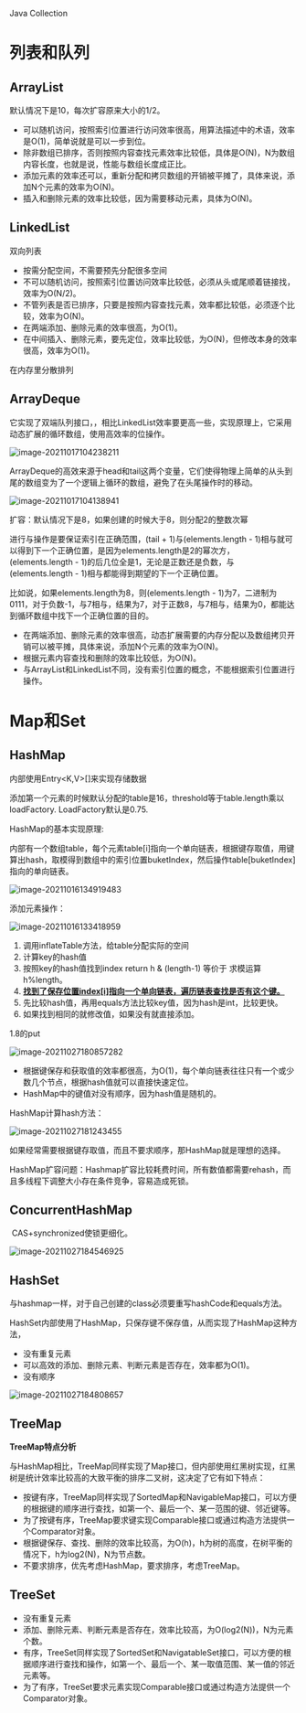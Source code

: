 Java Collection

# 列表和队列

## ArrayList

默认情况下是10，每次扩容原来大小的1/2。

- 可以随机访问，按照索引位置进行访问效率很高，用算法描述中的术语，效率是O(1)，简单说就是可以一步到位。
- 除非数组已排序，否则按照内容查找元素效率比较低，具体是O(N)，N为数组内容长度，也就是说，性能与数组长度成正比。
- 添加元素的效率还可以，重新分配和拷贝数组的开销被平摊了，具体来说，添加N个元素的效率为O(N)。
- 插入和删除元素的效率比较低，因为需要移动元素，具体为O(N)。 



## LinkedList

双向列表

- 按需分配空间，不需要预先分配很多空间
- 不可以随机访问，按照索引位置访问效率比较低，必须从头或尾顺着链接找，效率为O(N/2)。
- 不管列表是否已排序，只要是按照内容查找元素，效率都比较低，必须逐个比较，效率为O(N)。
- 在两端添加、删除元素的效率很高，为O(1)。
- 在中间插入、删除元素，要先定位，效率比较低，为O(N)，但修改本身的效率很高，效率为O(1)。 

在内存里分散排列

## ArrayDeque

它实现了双端队列接口，，相比LinkedList效率要更高一些，实现原理上，它采用动态扩展的循环数组，使用高效率的位操作。

![image-20211017104238211](C:\Users\Wang\OneDrive\Java全家桶\集合框架.assets\image-20211017104238211.png)

ArrayDeque的高效来源于head和tail这两个变量，它们使得物理上简单的从头到尾的数组变为了一个逻辑上循环的数组，避免了在头尾操作时的移动。

![image-20211017104138941](C:\Users\Wang\OneDrive\Java全家桶\集合框架.assets\image-20211017104138941.png)

扩容：默认情况下是8，如果创建的时候大于8，则分配2的整数次幂

进行与操作是要保证索引在正确范围，(tail + 1)与(elements.length - 1)相与就可以得到下一个正确位置，是因为elements.length是2的幂次方，(elements.length - 1)的后几位全是1，无论是正数还是负数，与(elements.length - 1)相与都能得到期望的下一个正确位置。

比如说，如果elements.length为8，则(elements.length - 1)为7，二进制为0111，对于负数-1，与7相与，结果为7，对于正数8，与7相与，结果为0，都能达到循环数组中找下一个正确位置的目的。



- 在两端添加、删除元素的效率很高，动态扩展需要的内存分配以及数组拷贝开销可以被平摊，具体来说，添加N个元素的效率为O(N)。  
- 根据元素内容查找和删除的效率比较低，为O(N)。
- 与ArrayList和LinkedList不同，没有索引位置的概念，不能根据索引位置进行操作。



# Map和Set

## HashMap

内部使用Entry<K,V>[]来实现存储数据

添加第一个元素的时候默认分配的table是16，threshold等于table.length乘以loadFactory. LoadFactory默认是0.75.

HashMap的基本实现原理:

内部有一个数组table，每个元素table[i]指向一个单向链表，根据键存取值，用键算出hash，取模得到数组中的索引位置buketIndex，然后操作table[buketIndex]指向的单向链表。

![image-20211016134919483](C:\Users\Wang\AppData\Roaming\Typora\typora-user-images\image-20211016134919483.png)

添加元素操作：

![image-20211016133418959](C:\Users\Wang\AppData\Roaming\Typora\typora-user-images\image-20211016133418959.png)

1. 调用inflateTable方法，给table分配实际的空间
2. 计算key的hash值
3. 按照key的hash值找到index     return h & (length-1)  等价于 求模运算h%length。
4. <u>**找到了保存位置index[i]指向一个单向链表，遍历链表查找是否有这个键。**</u>
5. 先比较hash值，再用equals方法比较key值，因为hash是int，比较更快。
6. 如果找到相同的就修改值，如果没有就直接添加。

1.8的put

![image-20211027180857282](C:\Users\Wang\OneDrive\Java全家桶\集合框架.assets\image-20211027180857282.png)



- 根据键保存和获取值的效率都很高，为O(1)，每个单向链表往往只有一个或少数几个节点，根据hash值就可以直接快速定位。
- HashMap中的键值对没有顺序，因为hash值是随机的。

HashMap计算hash方法：

![image-20211027181243455](C:\Users\Wang\OneDrive\Java全家桶\集合框架.assets\image-20211027181243455.png)

 如果经常需要根据键存取值，而且不要求顺序，那HashMap就是理想的选择。



HashMap扩容问题：Hashmap扩容比较耗费时间，所有数值都需要rehash，而且多线程下调整大小存在条件竞争，容易造成死锁。



## ConcurrentHashMap

​	CAS+synchronized使锁更细化。

![image-20211027184546925](C:\Users\Wang\OneDrive\Java全家桶\集合框架.assets\image-20211027184546925.png)

## HashSet

与hashmap一样，对于自己创建的class必须要重写hashCode和equals方法。

HashSet内部使用了HashMap，只保存键不保存值，从而实现了HashMap这种方法，

- 没有重复元素
- 可以高效的添加、删除元素、判断元素是否存在，效率都为O(1)。
- 没有顺序

![image-20211027184808657](C:\Users\Wang\OneDrive\Java全家桶\集合框架.assets\image-20211027184808657.png)

## TreeMap

**TreeMap特点分析**

与HashMap相比，TreeMap同样实现了Map接口，但内部使用红黑树实现，红黑树是统计效率比较高的大致平衡的排序二叉树，这决定了它有如下特点：

- 按键有序，TreeMap同样实现了SortedMap和NavigableMap接口，可以方便的根据键的顺序进行查找，如第一个、最后一个、某一范围的键、邻近键等。
- 为了按键有序，TreeMap要求键实现Comparable接口或通过构造方法提供一个Comparator对象。
- 根据键保存、查找、删除的效率比较高，为O(h)，h为树的高度，在树平衡的情况下，h为log2(N)，N为节点数。
- 不要求排序，优先考虑HashMap，要求排序，考虑TreeMap。



## TreeSet

- 没有重复元素
- 添加、删除元素、判断元素是否存在，效率比较高，为O(log2(N))，N为元素个数。
- 有序，TreeSet同样实现了SortedSet和NavigatableSet接口，可以方便的根据顺序进行查找和操作，如第一个、最后一个、某一取值范围、某一值的邻近元素等。
- 为了有序，TreeSet要求元素实现Comparable接口或通过构造方法提供一个Comparator对象。